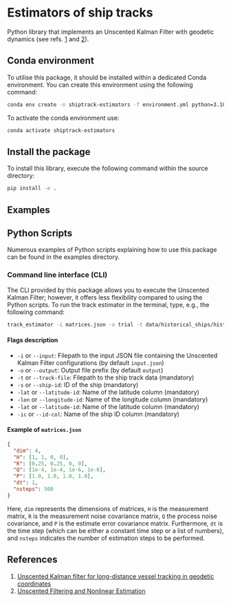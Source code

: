 # Estimators of ship tracks

Python library that implements an Unscented Kalman Filter with geodetic dynamics (see refs. [1] and [2]).

## Conda environment

To utilise this package, it should be installed within a dedicated Conda environment. You can create this environment using the following command:

```bash
conda env create -n shiptrack-estimators -f environment.yml python=3.10
```

To activate the conda environment use:

```bash
conda activate shiptrack-estimators
```

## Install the package

To install this library, execute the following command within the source directory:

```bash
pip install -e .
```

## Examples

## Python Scripts

Numerous examples of Python scripts explaining how to use this package can be found in the examples directory.

### Command line interface (CLI)

The CLI provided by this package allows you to execute the Unscented Kalman Filter; however, it offers less flexibility compared to using the Python scripts. To run the track estimator in the terminal, type, e.g., the following command:

```bash
track_estimator -i matrices.json -o trial -t data/historical_ships/historical_ship_data.csv -s 01203792 -ic "primary.id" -lat "lat" -lon "lon"
```

#### Flags description

- `-i` or `--input`: Filepath to the input JSON file containing the Unscented Kalman Filter configurations (by default `input.json`)
- `-o` or `--output`: Output file prefix (by default `output`)
- `-t` or `--track-file`: Filepath to the ship track data (mandatory)
- `-s` or `--ship-id`: ID of the ship (mandatory)
- `-lat` or `--latitude-id`: Name of the latitude column (mandatory)
- `-lon` or `--longitude-id`: Name of the longitude column (mandatory)
- `-lat` or `--latitude-id`: Name of the latitude column (mandatory)
- `-ic` or `--id-col`: Name of the ship ID column (mandatory)

#### Example of `matrices.json`

```json
{
  "dim": 4,
  "H": [1, 1, 0, 0],
  "R": [0.25, 0.25, 0, 0],
  "Q": [1e-4, 1e-4, 1e-6, 1e-6],
  "P": [1.0, 1.0, 1.0, 1.0],
  "dt": 1,
  "nsteps": 500
}
```

Here, `dim` represents the dimensions of matrices, `H` is the measurement matrix, `R` is the measurement noise covariance matrix, `Q` the process noise covariance, and `P` is the estimate error covariance matrix. Furthermore, `dt` is the time step (which can be either a constant time step or a list of numbers), and `nsteps` indicates the number of estimation steps to be performed.

## References

1. [Unscented Kalman filter for long-distance vessel tracking in geodetic coordinates][1]
1. [Unscented Filtering and Nonlinear Estimation][2]

[1]: https://doi.org/10.1016/j.apor.2022.103205
[2]: https://ieeexplore.ieee.org/document/1271397
